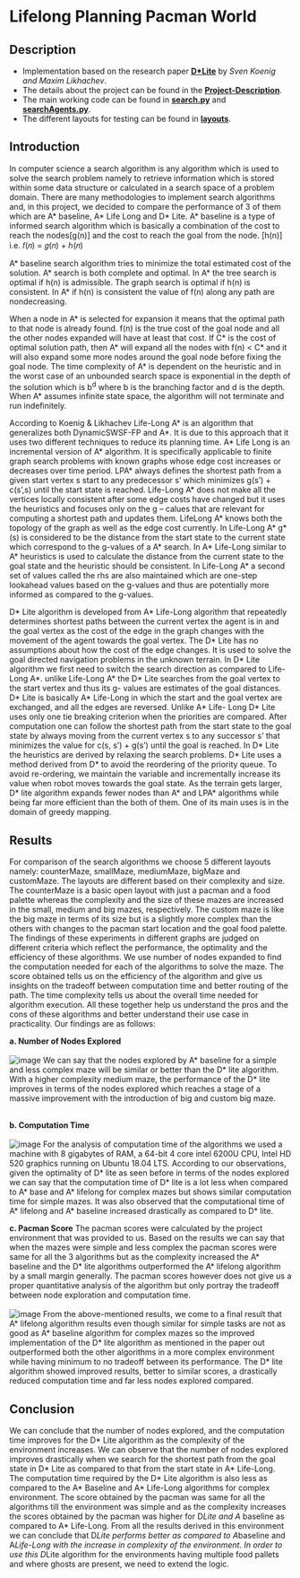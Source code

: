 # Lifelong Planning Pacman World
## Description
- Implementation based on the research paper **[D*Lite](DStar-Lite.pdf)** by <i>Sven Koenig and Maxim Likhachev</i>.
- The details about the project can be found in the **[Project-Description](Project-Description.pdf)**.
- The main working code can be found in **[search.py](search/search.py)** and **[searchAgents.py](search/searchAgents.py)**.
- The different layouts for testing can be found in **[layouts](search/layouts)**.

## Introduction
In computer science a search algorithm is any algorithm which is used to solve the search problem namely to retrieve information which is stored within some data structure or calculated in a search space of a problem domain. There are many methodologies to implement search algorithms and, in this project, we decided to compare the performance of 3 of them which are A* baseline, A* Life Long and D* Lite.  A* baseline is a type of informed search algorithm which is basically a combination of the cost to reach the nodes[g(n)] and the cost to reach the goal from the node. [h(n)]
i.e. 𝑓(𝑛)  =  𝑔(𝑛)  +  ℎ(𝑛)  

A* baseline search algorithm tries to minimize the total estimated cost of the solution. A* search is both complete and optimal. In A* the tree search is optimal if h(n) is admissible. The graph search is optimal if h(n) is consistent. In A* if h(n) is consistent the value of f(n) along any path are nondecreasing.

When a node in A* is selected for expansion it means that the optimal path to that node is already found. f(n) is the true cost of the goal node and all the other nodes expanded will have at least that cost. If C* is the cost of optimal solution path, then A* will expand all the nodes with f(n) < C* and it will also expand some more nodes around the goal node before fixing the goal node. The time complexity of A* is dependent on the heuristic and in the worst case of an unbounded search space is exponential in the depth of the solution which is b<sup>d</sup> where b is the branching factor and d is the depth. When A* assumes infinite state space, the algorithm will not terminate and run indefinitely.

According to Koenig & Likhachev Life-Long A* is an algorithm that generalizes both DynamicSWSF-FP and A*. It is due to this approach that it uses two different techniques to reduce its planning time. A* Life Long is an incremental version of A* algorithm. It is specifically applicable to finite graph search problems with known graphs whose edge cost increases or decreases over time period. LPA* always defines the shortest path from a given start vertex s start to any predecessor s’ which minimizes g(s’) + c(s’,s) until the start state is reached.  Life-Long A* does not make all the vertices locally consistent after some edge costs have changed but it uses the heuristics and focuses only on the g – calues that are relevant for computing a shortest path and updates them. LifeLong A* knows both the topology of the graph as well as the edge
cost currently. In Life-Long A* g*(s) is considered to be the distance from the start state to the current state which correspond to the g-values of a A* search. In A* Life-Long similar to A* heuristics is used to calculate the distance from the current state to the goal state and the heuristic should be consistent. In Life-Long A* a second set of values called the rhs are also maintained which are one-step lookahead values based on the g-values and thus are potentially more informed as compared to the g-values.

D* Lite algorithm is developed from A* Life-Long algorithm that repeatedly determines shortest paths between the current vertex the agent is in and the goal vertex as the cost of the edge in the graph changes with the movement of the agent towards the goal vertex. The D* Lite has no assumptions about how the cost of the edge changes. It is used to solve the goal directed navigation problems in the unknown terrain. In D* Lite algorithm we first need to switch the search direction as compared to Life-Long A*. unlike Life-Long A* the D* Lite searches from the goal vertex to the start vertex and thus its g- values are estimates of the goal distances. D* Lite is basically A* Life-Long in which the start and the goal vertex are exchanged, and all the edges are reversed. Unlike A* Life- Long D* Lite uses only one tie breaking criterion when the priorities are compared. After computation one can follow the shortest path from the start state to the goal state by always moving from the current vertex s to any successor s’ that minimizes the value for c(s, s’) + g(s’) until the goal is reached. In D* Lite the heuristics are derived by relaxing the search problems. D* Lite uses a method derived from D* to avoid the reordering of the priority queue. To avoid re-ordering, we maintain the variable and incrementally increase its value when robot moves towards the goal state. As the terrain gets larger, D* lite algorithm expands fewer nodes than A* and LPA* algorithms while being far more efficient than the both of them. One of its main uses is in the domain of greedy mapping.

## Results
For comparison of the search algorithms we choose 5 different
layouts namely: counterMaze, smallMaze, mediumMaze,
bigMaze and customMaze. The layouts are different based on
their complexity and size. The counterMaze is a basic open
layout with just a pacman and a food palette whereas the
complexity and the size of these mazes are increased in the
small, medium and big mazes, respectively. The custom maze
is like the big maze in terms of its size but is a slightly more
complex than the others with changes to the pacman start
location and the goal food palette.
The findings of these experiments in different graphs are judged
on different criteria which reflect the performance, the
optimality and the efficiency of these algorithms. We use
number of nodes expanded to find the computation needed for
each of the algorithms to solve the maze. The score obtained
tells us on the efficiency of the algorithm and give us insights
on the tradeoff between computation time and better routing of
the path. The time complexity tells us about the overall time
needed for algorithm execution. All these together help us
understand the pros and the cons of these algorithms and better
understand their use case in practicality.
Our findings are as follows:

**a. Number of Nodes Explored**
<br>
<br>
![image](images/nodes.PNG)
We can say that the nodes explored by A* baseline for a simple
and less complex maze will be similar or better than the D* lite
algorithm. With a higher complexity medium maze, the
performance of the D* lite improves in terms of the nodes
explored which reaches a stage of a massive improvement with
the introduction of big and custom big maze.
<br>
<br>

**b. Computation Time**
<br>
<br>
![image](images/computation.PNG)
For the analysis of computation time of the algorithms we used
a machine with 8 gigabytes of RAM, a 64-bit 4 core intel 6200U
CPU, Intel HD 520 graphics running on Ubuntu 18.04 LTS.
According to our observations, given the optimality of D* lite
as seen before in terms of the nodes explored we can say that
the computation time of D* lite is a lot less when compared to
A* base and A* lifelong for complex mazes but shows similar
computation time for simple mazes. It was also observed that
the computational time of A* lifelong and A* baseline
increased drastically as compared to D* lite.

**c. Pacman Score**
The pacman scores were calculated by the project environment
that was provided to us. Based on the results we can say that
when the mazes were simple and less complex the pacman scores were same for all the 3 algorithms but as the complexity
increased the A* baseline and the D* lite algorithms
outperformed the A* lifelong algorithm by a small margin
generally. The pacman scores however does not give us a
proper quantitative analysis of the algorithm but only portray
the tradeoff between node exploration and computation time. 
<br>
<br>
![image](images/score.PNG)
From the above-mentioned results, we come to a final result 
that A* lifelong algorithm results even though similar for
simple tasks are not as good as A* baseline algorithm for
complex mazes so the improved implementation of the D* lite
algorithm as mentioned in the paper out outperformed both the
other algorithms in a more complex environment while having
minimum to no tradeoff between its performance. The D* lite
algorithm showed improved results, better to similar scores, a
drastically reduced computation time and far less nodes
explored compared.

## Conclusion
We can conclude that the number of nodes explored, and the
computation time improves for the D* Lite algorithm as the
complexity of the environment increases. We can observe that
the number of nodes explored improves drastically when we
search for the shortest path from the goal state in D* Lite as
compared to that from the start state in A* Life-Long. The
computation time required by the D* Lite algorithm is also less
as compared to the A* Baseline and A* Life-Long algorithms
for complex environment. The score obtained by the pacman
was same for all the algorithms till the environment was simple and as the complexity increases the scores obtained by the
pacman was higher for D*Lite and A* baseline as compared to
A* Life-Long. From all the results derived in this environment
we can conclude that D*Lite performs better as compared to
A*baseline and A*Life-Long with the increase in complexity
of the environment. In order to use this D*Lite algorithm for the
environments having multiple food pallets and where ghosts are
present, we need to extend the logic. 
